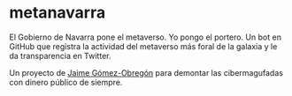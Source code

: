 # metanavarra

El Gobierno de Navarra pone el metaverso. Yo pongo el portero. Un bot en GitHub que registra la actividad del metaverso más foral de la galaxia y le da transparencia en Twitter.

Un proyecto de [Jaime Gómez-Obregón](https://twitter.com/jaimeobregon) para demontar las cibermagufadas con dinero público de siempre.
